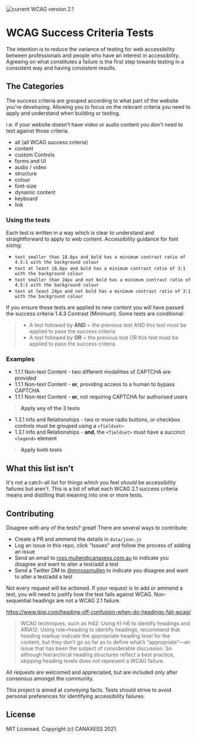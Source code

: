 ![current WCAG version 2.1](https://img.shields.io/badge/current%20version-WCAG%202.1-%230a5470?style=flat)
# WCAG Success Criteria Tests
The intention is to reduce the variance of testing for web accessibility between professionals and people who have an interest in accessibility. Agreeing on what constitutes a failure is the first step towards testing in a consistent way and having consistent results.

## The Categories
The success criteria are grouped according to what part of the website you're developing. Allowing you to focus on the relevant criteria you need to apply and understand when building or testing. 

i.e. if your website doesn't have video or audio content you don't need to test against those criteria.

- all (all WCAG success criteria)
- content
- custom Controls
- forms and UI
- audio / video
- structure
- colour
- font-size
- dynamic content
- keyboard
- link

### Using the tests
Each test is written in a way which is clear to understand and straightforward to apply to web content. Accessibility guidance for font sizing:
- `text smaller than 18.6px and bold has a minimum contrast ratio of 4.5:1 with the background colour`
- `text at least 18.6px and bold has a minimum contrast ratio of 3:1 with the background colour`
- `text smaller than 24px and not bold has a minimum contrast ratio of 4.5:1 with the background colour`
- `text at least 24px and not bold has a minimum contrast ratio of 3:1 with the background colour`

If you ensure these tests are applied to new content you will have passed the success criteria 1.4.3 Contrast (Minimum). 
Some tests are conditional:

> * A test followed by **AND** <other test> = the previous test AND this test must be applied to pass the success criteria
> * A test followed by **OR** <other test> = the previous test OR this test must be applied to pass the success criteria

### Examples

* 1.1.1 Non-text Content - two different modalities of CAPTCHA are provided
* 1.1.1 Non-text Content - **or**, providing access to a human to bypass CAPTCHA
* 1.1.1 Non-text Content - **or**, not requiring CAPTCHA for authorised users  
  
> **Apply any of the 3 tests**

* 1.3.1 Info and Relationships - two or more radio buttons, or checkbox controls must be grouped using a `<fieldset>`
* 1.3.1 Info and Relationships - **and**, the `<fieldset>` must have a succinct `<legend>` element  

> **Apply both tests**
  
## What this list isn't
It's not a catch-all list for things which you feel _should_ be accessibility failures but aren't. This is a list of what each WCAG 2.1 success criteria means and distilling that meaning into one or more tests. 

## Contributing
Disagree with any of the tests? great! There are several ways to contribute:
- Create a PR and ammend the details in `data/json.js`
- Log an issue in this repo, click "Issues" and follow the process of adding an issue
- Send an email to ross.mullen@canaxess.com.au to indicate you disagree and want to alter a test/add a test
- Send a Twitter DM to [@mrrossmullen](https://twitter.com/mrrossmullen?lang=en) to indicate you disagree and want to alter a test/add a test

Not every request will be actioned. If your request is to add or ammend a test, you will need to justify how the test fails against WCAG. Non-sequential headings are not a WCAG 2.1 failure. 

https://www.tpgi.com/heading-off-confusion-when-do-headings-fail-wcag/
> WCAG techniques, such as H42: Using h1-h6 to identify headings and ARIA12: Using role=heading to identify headings, recommend that heading markup indicate the appropriate heading level for the content, but they don’t go so far as to define what’s “appropriate”—an issue that has been the subject of considerable discussion. So although hierarchical heading structures reflect a best practice, skipping heading levels does not represent a WCAG failure.

All requests are welcomed and appreciated, but are included only after consensus amongst the community. 
  
This project is aimed at conveying facts. Tests should strive to avoid personal preferences for identifying accessibility failures.

## License
MIT Licensed. Copyright (c) CANAXESS 2021.
